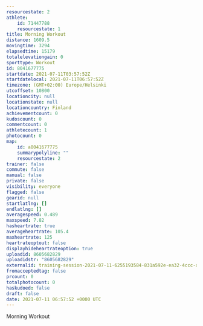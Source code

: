 ```yaml
---
resourcestate: 2
athlete:
    id: 71447788
    resourcestate: 1
title: Morning Workout
distance: 1609.5
movingtime: 3294
elapsedtime: 15179
totalelevationgain: 0
sporttype: Workout
id: 8041677775
startdate: 2021-07-11T03:57:52Z
startdatelocal: 2021-07-11T06:57:52Z
timezone: (GMT+02:00) Europe/Helsinki
utcoffset: 10800
locationcity: null
locationstate: null
locationcountry: Finland
achievementcount: 0
kudoscount: 0
commentcount: 0
athletecount: 1
photocount: 0
map:
    id: a8041677775
    summarypolyline: ""
    resourcestate: 2
trainer: false
commute: false
manual: false
private: false
visibility: everyone
flagged: false
gearid: null
startlatlng: []
endlatlng: []
averagespeed: 0.489
maxspeed: 7.82
hasheartrate: true
averageheartrate: 105.4
maxheartrate: 125
heartrateoptout: false
displayhideheartrateoption: true
uploadid: 8605682829
uploadidstr: "8605682829"
externalid: training-session-2021-07-11-6255193584-831a592e-ea32-4ccc-aae1-6c216045d1d5.fit
fromacceptedtag: false
prcount: 0
totalphotocount: 0
haskudoed: false
draft: false
date: 2021-07-11 06:57:52 +0000 UTC
---
```

Morning Workout